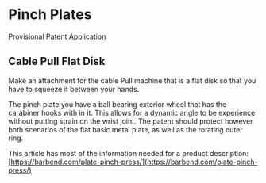 # Pinch Plates

[Provisional Patent Application](Provisional%20Patent%20Application%20790b164097904cc99869c1d61f06bd95.md)

## Cable Pull Flat Disk

Make an attachment for the cable Pull machine that is a flat disk so that you have to squeeze it between your hands.

The pinch plate you have a ball bearing exterior wheel that has the carabiner hooks with in it. This allows for a dynamic angle to be experience without putting strain on the wrist joint. The patent should protect however both scenarios of the flat basic metal plate, as well as the rotating outer ring.

This article has most of the information needed for a product description: [https://barbend.com/plate-pinch-press/](https://barbend.com/plate-pinch-press/)